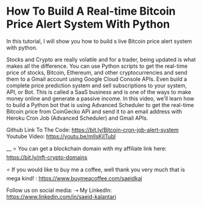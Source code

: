 # How To Build A Real-time Bitcoin Price Alert System With Python
In this tutorial, I will show you how to build s live Bitcoin price alert system with python.

Stocks and Crypto are really volatile and for a trader, being updated is what makes all the difference.
You can use Python scripts to get the real-time price of stocks, Bitcoin, Ethereum, and other cryptocurrencies and send them to a Gmail account using Google Cloud Console APIs. 
Even build a complete price prediction system and sell subscriptions to your system, API, or Bot. This is called a SaaS business and is one of the ways to make money online and generate a passive income.
In this video, we'll learn how to build a Python bot that is using Advanced Scheduler to get the real-time Bitcoin price from CoinGecko API and send it to an email address with Heroku Cron Job (Advanced Scheduler) and Gmail APIs. 

Github Link To The Code: https://bit.ly/Bitcoin-cron-job-alert-system
Youtube Video: https://youtu.be/mlIsKjITubI


__
⭐️ You can get a blockchain domain with my affiliate link here: https://bit.ly/nft-crypto-domains

⭐️ If you would like to buy me a coffee, well thank you very much that is mega kind! : https://www.buymeacoffee.com/saeidkai


Follow us on social media:
⇢ My LinkedIn: https://www.linkedin.com/in/saeid-kalantari